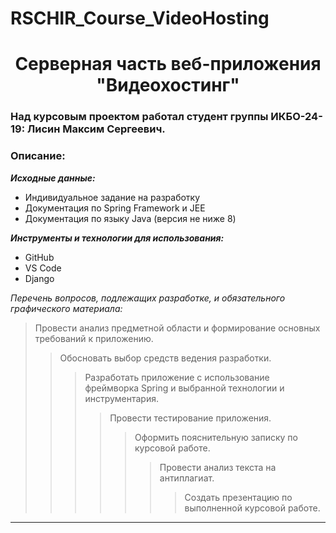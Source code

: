 # RSCHIR_Course_VideoHosting

<h1 align ="center">Серверная часть веб-приложения "Видеохостинг"</h1>

### Над курсовым проектом работал студент группы ИКБО-24-19: Лисин Максим Сергеевич.

### Описание:

***Исходные данные:***

- Индивидуальное задание на разработку
- Документация по Spring Framework и JEE
- Документация по языку Java (версия не ниже 8)

***Инструменты и технологии для использования:***

- GitHub
- VS Code
- Django

*Перечень вопросов, подлежащих разработке, и обязательного графического материала:*

> Провести анализ предметной области и формирование основных требований к приложению.
>> Обосновать выбор средств ведения разработки.
>>> Разработать приложение с использование фреймворка Spring и выбранной технологии и инструментария.
>>>> Провести тестирование приложения.
>>>>> Оформить пояснительную записку по курсовой работе.
>>>>>> Провести анализ текста на антиплагиат.
>>>>>>> Создать презентацию по выполненной курсовой работе.

***
